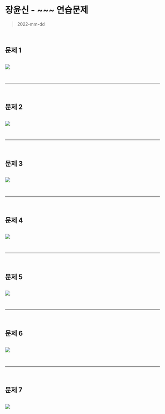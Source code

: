 # 장윤신 - ~~~ 연습문제

> 2022-mm-dd

<br>

## 문제 1

```js

```

![](1.png)

<br>

--- 
<br>

## 문제 2

```js

```

![](2.png)

<br>

--- 
<br>

## 문제 3

```js

```

![](3.png)

<br>

--- 
<br>

## 문제 4

```js

```

![](4.png)

<br>

--- 
<br>

## 문제 5

```js

```

![](5.png)

<br>

--- 
<br>

## 문제 6

```js

```

![](6.png)

<br>

--- 
<br>

## 문제 7

```js

```

![](7.png)
